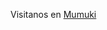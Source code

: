 <script>
function obtenerUrl() {
  return "https://google.com";
}
</script>


Visitanos en <a href="obtenerUrl()" target="_blank">Mumuki </a>


